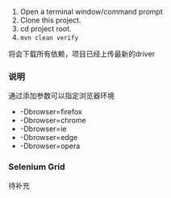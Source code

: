
1. Open a terminal window/command prompt
2. Clone this project.
3. cd project root.
4. `mvn clean verify`

将会下载所有依赖，项目已经上传最新的driver


### 说明

通过添加参数可以指定浏览器环境

- -Dbrowser=firefox
- -Dbrowser=chrome
- -Dbrowser=ie
- -Dbrowser=edge
- -Dbrowser=opera

### Selenium Grid
待补充